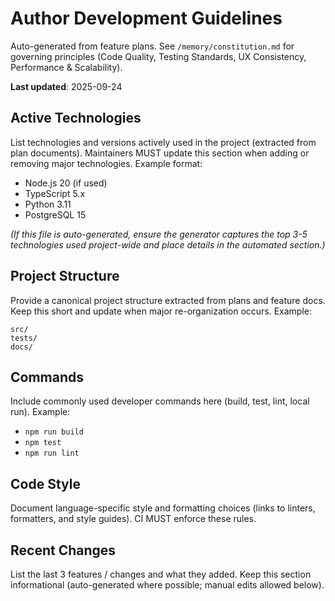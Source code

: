 # Author Development Guidelines

Auto-generated from feature plans. See `/memory/constitution.md` for governing
principles (Code Quality, Testing Standards, UX Consistency, Performance & Scalability).

**Last updated**: 2025-09-24

## Active Technologies

List technologies and versions actively used in the project (extracted from plan
documents). Maintainers MUST update this section when adding or removing major
technologies. Example format:

- Node.js 20 (if used)
- TypeScript 5.x
- Python 3.11
- PostgreSQL 15

_(If this file is auto-generated, ensure the generator captures the top 3-5
technologies used project-wide and place details in the automated section.)_

## Project Structure

Provide a canonical project structure extracted from plans and feature docs. Keep
this short and update when major re-organization occurs. Example:

```
src/
tests/
docs/
```

## Commands

Include commonly used developer commands here (build, test, lint, local run).
Example:

- `npm run build`
- `npm test`
- `npm run lint`

## Code Style

Document language-specific style and formatting choices (links to linters,
formatters, and style guides). CI MUST enforce these rules.

## Recent Changes

List the last 3 features / changes and what they added. Keep this section
informational (auto-generated where possible; manual edits allowed below).

<!-- MANUAL ADDITIONS START -->
<!-- MANUAL ADDITIONS END -->
